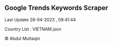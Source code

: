 

## Google Trends Keywords Scraper 
 
Last Update 28-04-2023 , 09:41:44

Country List :
VIETNAM.json



© Abdul Muttaqin 
